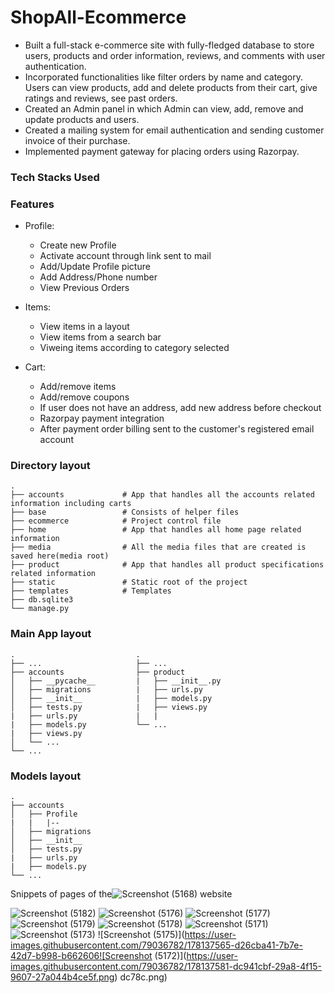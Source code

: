 # ShopAll-Ecommerce
*	Built a full-stack e-commerce site with fully-fledged database to store users, products and order information, reviews, and comments with user authentication.
*	Incorporated functionalities like filter orders by name and category. Users can view products, add and delete products from their cart, give ratings and reviews, see past orders.
*	Created an Admin panel in which Admin can view, add, remove and update products and users.
*	Created a mailing system for email authentication and sending customer invoice of their purchase.
*	Implemented payment gateway for placing orders using Razorpay.


### Tech Stacks Used


### Features

- Profile:
    - Create new Profile
    - Activate account through link sent to mail
    - Add/Update Profile picture
    - Add Address/Phone number
    - View Previous Orders
    
- Items:
    - View items in a layout
    - View items from a search bar
    - Viweing items according to category selected
    
- Cart:
    - Add/remove items
    - Add/remove coupons
    - If user does not have an address, add new address before checkout
    - Razorpay payment integration
    - After payment order billing sent to the customer's registered email account

### Directory layout
```
.
├── accounts             # App that handles all the accounts related information including carts
├── base                 # Consists of helper files
├── ecommerce            # Project control file
├── home                 # App that handles all home page related information
├── media                # All the media files that are created is saved here(media root)
├── product              # App that handles all product specifications related information
├── static               # Static root of the project
├── templates            # Templates 
├── db.sqlite3
└── manage.py
```

### Main App layout
```
.                           .
├── ...                     ├── ...
├── accounts                ├── product   
│   ├── __pycache__         |   ├── __init__.py
│   ├── migrations          |   ├── urls.py
│   ├── __init__            |   ├── models.py
│   ├── tests.py            |   ├── views.py
|   ├── urls.py             |   |
|   ├── models.py           └── ...
|   ├── views.py         
│   └── ...                
└── ...
```
### Models layout
```
.        
├── accounts           
│   ├── Profile
|   |   |--
│   ├── migrations      
│   ├── __init__          
│   ├── tests.py         
|   ├── urls.py             
|   ├── models.py           
└── ...
```
Snippets of pages of the![Screenshot (5168)](https://user-images.githubusercontent.com/79036782/178137552-ef405860-e01e-4d0c-b213-0a8d501250c6.png)
 website

![Screenshot (5182)](https://user-images.githubusercontent.com/79036782/178137527-56202640-12a9-460e-853e-6a83257faabd.png)
![Screenshot (5176)](https://user-images.githubusercontent.com/79036782/178137531-117c7210-1199-4477-814e-65e63fc86d72.png)
![Screenshot (5177)](https://user-images.githubusercontent.com/79036782/178137536-4fa7b596-bdbd-4bc8-9454-efc218cf90a8.png)
![Screenshot (5179)](https://user-images.githubusercontent.com/79036782/178137542-4bd19862-08c0-4406-ba47-1394ba9f0f90.png)
![Screenshot (5178)](https://user-images.githubusercontent.com/79036782/178137545-d6555e0d-6a4c-477d-b74e-7d0059be39d0.png)
![Screenshot (5171)](https://user-images.githubusercontent.com/79036782/178137559-d71758eb-d48f-4b9c-83b5-124d7bbd6ae2.png)
![Screenshot (5173)](https://user-images.githubusercontent.com/79036782/178137562-a35fdd8d-fcf8-4f4b-acc4-7739f2bf30e8.png)
![Screenshot (5175)](https://user-images.githubusercontent.com/79036782/178137565-d26cba41-7b7e-42d7-b998-b662606![Screenshot (5172)](https://user-images.githubusercontent.com/79036782/178137581-dc941cbf-29a8-4f15-9607-27a044b4ce5f.png)
dc78c.png)


